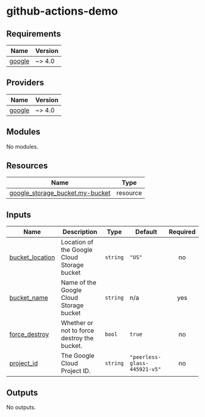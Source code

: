 # github-actions-demo
<!-- BEGIN_TF_DOCS -->
## Requirements

| Name | Version |
|------|---------|
| <a name="requirement_google"></a> [google](#requirement\_google) | ~> 4.0 |

## Providers

| Name | Version |
|------|---------|
| <a name="provider_google"></a> [google](#provider\_google) | ~> 4.0 |

## Modules

No modules.

## Resources

| Name | Type |
|------|------|
| [google_storage_bucket.my-bucket](https://registry.terraform.io/providers/hashicorp/google/latest/docs/resources/storage_bucket) | resource |

## Inputs

| Name | Description | Type | Default | Required |
|------|-------------|------|---------|:--------:|
| <a name="input_bucket_location"></a> [bucket\_location](#input\_bucket\_location) | Location of the Google Cloud Storage bucket | `string` | `"US"` | no |
| <a name="input_bucket_name"></a> [bucket\_name](#input\_bucket\_name) | Name of the Google Cloud Storage bucket | `string` | n/a | yes |
| <a name="input_force_destroy"></a> [force\_destroy](#input\_force\_destroy) | Whether or not to force destroy the bucket. | `bool` | `true` | no |
| <a name="input_project_id"></a> [project\_id](#input\_project\_id) | The Google Cloud Project ID. | `string` | `"peerless-glass-445921-v5"` | no |

## Outputs

No outputs.
<!-- END_TF_DOCS -->